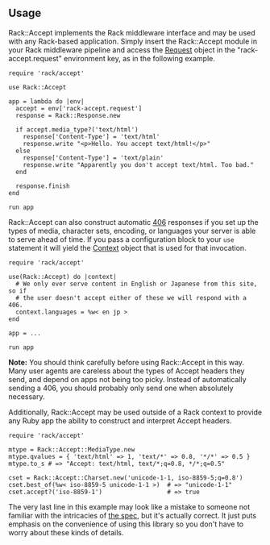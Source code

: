 Usage
-----

Rack::Accept implements the Rack middleware interface and may be used with any
Rack-based application. Simply insert the Rack::Accept module in your Rack
middleware pipeline and access the [Request][req] object in the
"rack-accept.request" environment key, as in the following example.

    require 'rack/accept'

    use Rack::Accept

    app = lambda do |env|
      accept = env['rack-accept.request']
      response = Rack::Response.new

      if accept.media_type?('text/html')
        response['Content-Type'] = 'text/html'
        response.write "<p>Hello. You accept text/html!</p>"
      else
        response['Content-Type'] = 'text/plain'
        response.write "Apparently you don't accept text/html. Too bad."
      end

      response.finish
    end

    run app

Rack::Accept can also construct automatic [406][406] responses if you set up
the types of media, character sets, encoding, or languages your server is able
to serve ahead of time. If you pass a configuration block to your `use`
statement it will yield the [Context][ctx] object that is used for that
invocation.

    require 'rack/accept'

    use(Rack::Accept) do |context|
      # We only ever serve content in English or Japanese from this site, so if
      # the user doesn't accept either of these we will respond with a 406.
      context.languages = %w< en jp >
    end

    app = ...

    run app

__Note:__ You should think carefully before using Rack::Accept in this way.
Many user agents are careless about the types of Accept headers they send, and
depend on apps not being too picky. Instead of automatically sending a 406, you
should probably only send one when absolutely necessary.

Additionally, Rack::Accept may be used outside of a Rack context to provide
any Ruby app the ability to construct and interpret Accept headers.

    require 'rack/accept'

    mtype = Rack::Accept::MediaType.new
    mtype.qvalues = { 'text/html' => 1, 'text/*' => 0.8, '*/*' => 0.5 }
    mtype.to_s # => "Accept: text/html, text/*;q=0.8, */*;q=0.5"

    cset = Rack::Accept::Charset.new('unicode-1-1, iso-8859-5;q=0.8')
    cset.best_of(%w< iso-8859-5 unicode-1-1 >)  # => "unicode-1-1"
    cset.accept?('iso-8859-1')                  # => true

The very last line in this example may look like a mistake to someone not
familiar with the intricacies of [the spec][sec14-3], but it's actually
correct. It just puts emphasis on the convenience of using this library so you
don't have to worry about these kinds of details.

[req]: api/classes/Rack/Accept/Request.html
[406]: http://www.w3.org/Protocols/rfc2616/rfc2616-sec10.html#sec10.4.7
[ctx]: api/classes/Rack/Accept/Context.html
[sec14-3]: http://www.w3.org/Protocols/rfc2616/rfc2616-sec14.html#sec14.3
